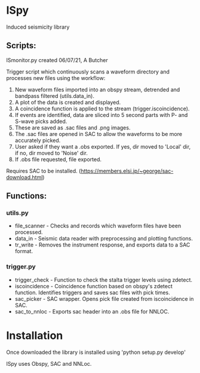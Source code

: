 # ISpy
Induced seismicity library

## Scripts:
ISmonitor.py
created 06/07/21, A Butcher

Trigger script which continuously scans a waveform directory and processes new files using the workflow:

1. New waveform files imported into an obspy stream, detrended and bandpass filtered (utils.data_in).
2. A plot of the data is created and displayed.
3. A coincidence function is applied to the stream (trigger.iscoincidence).
4. If events are identified, data are sliced into 5 second parts with P- and S-wave picks added.
5. These are saved as .sac files and .png images.
6. The .sac files are opened in SAC to allow the waveforms to be more accurately picked.
7. User asked if they want a .obs exported. If yes, dir moved to 'Local' dir, if no, dir moved to 'Noise' dir.
8. If .obs file requested, file exported.

Requires SAC to be installed. (https://members.elsi.jp/~george/sac-download.html)

## Functions:

### utils.py
- file_scanner - Checks and records which waveform files have been processed.
- data_in - Seismic data reader with preprocessing and plotting functions.
- tr_write - Removes the instrument response, and exports data to a SAC format.

### trigger.py
- trigger_check - Function to check the stalta trigger levels using zdetect.
- iscoincidence - Coincidence function based on obspy's zdetect function. Identifies triggers and saves sac files with pick times.
- sac_picker - SAC wrapper. Opens pick file created from iscoincidence in SAC.
- sac_to_nnloc - Exports sac header into an .obs file for NNLOC.

# Installation

Once downloaded the library is installed using
'python setup.py develop'

ISpy uses Obspy, SAC and NNLoc.